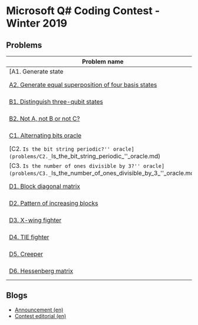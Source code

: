 # Microsoft Q# Coding Contest - Winter 2019

## Problems

|Problem name|Status|
|------------|---------|
| [A1. Generate state |00⟩ + |01⟩ + |10⟩](problems/A1._Generate_state_|00⟩_+_|01⟩_+_|10⟩.md)|NOT OK|
| [A2. Generate equal superposition of four basis states](problems/A2._Generate_equal_superposition_of_four_basis_states.md)|NOT OK|
| [B1. Distinguish three-qubit states](problems/B1._Distinguish_three-qubit_states.md)|NOT OK|
| [B2. Not A, not B or not C?](problems/B2._Not_A,_not_B_or_not_C_.md)|NOT OK|
| [C1. Alternating bits oracle](problems/C1._Alternating_bits_oracle.md)|NOT OK|
| [C2. ``Is the bit string periodic?'' oracle](problems/C2._``Is_the_bit_string_periodic_''_oracle.md)|NOT OK|
| [C3. ``Is the number of ones divisible by 3?'' oracle](problems/C3._``Is_the_number_of_ones_divisible_by_3_''_oracle.md)|NOT OK|
| [D1. Block diagonal matrix](problems/D1._Block_diagonal_matrix.md)|NOT OK|
| [D2. Pattern of increasing blocks](problems/D2._Pattern_of_increasing_blocks.md)|NOT OK|
| [D3. X-wing fighter](problems/D3._X-wing_fighter.md)|NOT OK|
| [D4. TIE fighter](problems/D4._TIE_fighter.md)|NOT OK|
| [D5. Creeper](problems/D5._Creeper.md)|NOT OK|
| [D6. Hessenberg matrix](problems/D6._Hessenberg_matrix.md)|NOT OK|
## Blogs

- [Announcement (en)](blogs/Announcement_(en).md)
- [Contest editorial (en)](blogs/Contest_editorial_(en).md)

